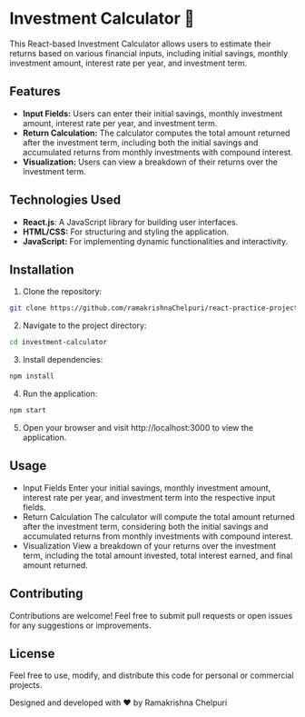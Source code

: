 # Investment Calculator :money_with_wings:

This React-based Investment Calculator allows users to estimate their returns based on various financial inputs, including initial savings, monthly investment amount, interest rate per year, and investment term.

## Features
- **Input Fields:** Users can enter their initial savings, monthly investment amount, interest rate per year, and investment term.
- **Return Calculation:** The calculator computes the total amount returned after the investment term, including both the initial savings and accumulated returns from monthly investments with compound interest.
- **Visualization:** Users can view a breakdown of their returns over the investment term.

## Technologies Used
- **React.js**: A JavaScript library for building user interfaces.
- **HTML/CSS:** For structuring and styling the application.
- **JavaScript:** For implementing dynamic functionalities and interactivity.

## Installation
1. Clone the repository:

```bash
git clone https://github.com/ramakrishnaChelpuri/react-practice-projects.git
```

2. Navigate to the project directory:

```bash
cd investment-calculator
```

3. Install dependencies:

```bash
npm install
```

4. Run the application:

```bash
npm start
```

5. Open your browser and visit http://localhost:3000 to view the application.

## Usage
- Input Fields
Enter your initial savings, monthly investment amount, interest rate per year, and investment term into the respective input fields.
- Return Calculation
The calculator will compute the total amount returned after the investment term, considering both the initial savings and accumulated returns from monthly investments with compound interest.
- Visualization
View a breakdown of your returns over the investment term, including the total amount invested, total interest earned, and final amount returned.

## Contributing
Contributions are welcome! Feel free to submit pull requests or open issues for any suggestions or improvements.

## License
Feel free to use, modify, and distribute this code for personal or commercial projects.

Designed and developed with ❤️ by Ramakrishna Chelpuri
